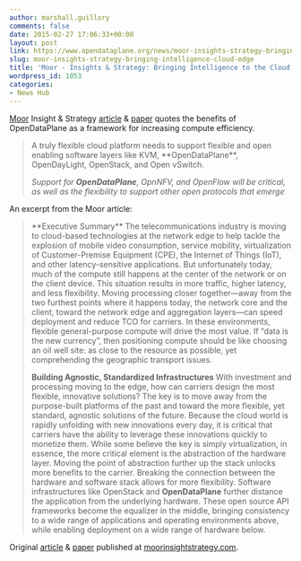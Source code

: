 ```yaml
---
author: marshall.guillory
comments: false
date: 2015-02-27 17:06:33+00:00
layout: post
link: https://www.opendataplane.org/news/moor-insights-strategy-bringing-intelligence-cloud-edge/
slug: moor-insights-strategy-bringing-intelligence-cloud-edge
title: 'Moor - Insights & Strategy: Bringing Intelligence to the Cloud Edge'
wordpress_id: 1053
categories:
- News Hub
---
```


[Moor](http://www.moorinsightsstrategy.com/) Insight & Strategy [article](http://www.moorinsightsstrategy.com/research-brief-bringing-intelligence-to-the-cloud-edge/) & [paper](http://www.moorinsightsstrategy.com/wp-content/uploads/2015/02/Bringing-Intelligence-To-Cloud-Edge-by-Moor-Insights-and-Strategy.pdf) quotes the benefits of OpenDataPlane as a framework for increasing compute efficiency.


<blockquote markdown="1">
A truly flexible cloud platform needs to support flexible and open enabling software layers like KVM, **OpenDataPlane**, OpenDayLight, OpenStack, and Open vSwitch.

_Support for **OpenDataPlane**, OpnNFV, and OpenFlow will be critical, as well as the flexibility to support other open protocols that emerge_
</blockquote>


An excerpt from the Moor article:


<blockquote markdown="1">
**Executive Summary**
The telecommunications industry is moving to cloud-based technologies at the network edge to help tackle the explosion of mobile video consumption, service mobility, virtualization of Customer-Premise Equipment (CPE), the Internet of Things (IoT), and other latency-sensitive applications. But unfortunately today, much of the compute still happens at the center of the network or on the client device. This situation results in more traffic, higher latency, and less flexibility. Moving processing closer together—away from the two furthest points where it happens today, the network core and the client, toward the network edge and aggregation layers—can speed deployment and reduce TCO for carriers. In these environments, flexible general-purpose compute will drive the most value. If “data is the new currency”, then positioning compute should be like choosing an oil well site: as close to the resource as possible, yet comprehending the geographic transport issues.

**Building Agnostic, Standardized Infrastructures**
With investment and processing moving to the edge, how can carriers design the most flexible, innovative solutions? The key is to move away from the purpose-built platforms of the past and toward the more flexible, yet standard, agnostic solutions of the future. Because the cloud world is rapidly unfolding with new innovations every day, it is critical that carriers have the ability to leverage these innovations quickly to monetize them. While some believe the key is simply virtualization, in essence, the more critical element is the abstraction of the hardware layer. Moving the point of abstraction further up the stack unlocks more benefits to the carrier. Breaking the connection between the hardware and software stack allows for more flexibility. Software infrastructures like OpenStack and **OpenDataPlane** further distance the application from the underlying hardware. These open source API frameworks become the equalizer in the middle, bringing consistency to a wide range of applications and operating environments above, while enabling deployment on a wide range of hardware below.
</blockquote>


Original [article](http://www.moorinsightsstrategy.com/research-brief-bringing-intelligence-to-the-cloud-edge/) & [paper](http://www.moorinsightsstrategy.com/wp-content/uploads/2015/02/Bringing-Intelligence-To-Cloud-Edge-by-Moor-Insights-and-Strategy.pdf) published at [moorinsightstrategy.com](http://www.moorinsightsstrategy.com).
